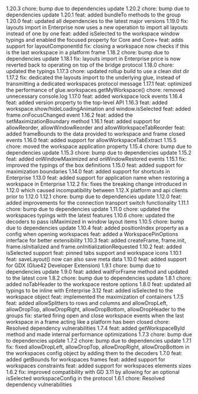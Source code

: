 1.20.3
chore: bump due to dependencies update
1.20.2
chore: bump due to dependencies update
1.20.1
feat: added bundleTo methods to the group
1.20.0
feat: updated all dependencies to the latest major versions
1.19.0
fix: layouts import in Enterprise now uses a new operation to import all layouts instead of one by one
feat: added isSelected to the workspace window typings and enabled the focused property for Core and Core+
feat: adds support for layoutComponentId
fix: closing a workspace now checks if this is the last workspace in a platform frame
1.18.2
chore: bump due to dependencies update
1.18.1
fix: layouts import in Enterprise price is now reverted back to operating on top of the bridge protocol
1.18.0
chore: updated the typings
1.17.3
chore: updated rollup build to use a clean dist dir
1.17.2
fix: dedicated the layouts import to the underlying glue, instead of transmitting a dedicated workspaces protocol message
1.17.1
feat: optimized the performance of glue.workspaces.getMyWorkspace()
chore: removed unnecessary console.log
1.17.0
feat: added workspace lock events
1.16.4
feat: added version property to the top-level API
1.16.3
feat: added workspace.show/hideLoadingAnimation and window.isSelected
feat: added frame.onFocusChanged event
1.16.2
feat: added the setMaximizationBoundary method
1.16.1
feat: added support for allowReorder, allowWindowReorder and allowWorkspaceTabReorder
feat: added frameBounds to the data provided to workspace and frame closed events
1.16.0
feat: added support for allowWorkspaceTabExtract
1.15.5
chore: moved the workspace application property
1.15.4
chore: bump due to dependencies update
1.15.3
chore: bump due to dependencies update
1.15.2
feat: added onWindowMaximized and onWindowRestored events
1.15.1
fix: improved the typings of the box definitions
1.15.0
feat: added support for maximization boundaries
1.14.0
feat: added support for shortcuts in Enterprise
1.13.0
feat: added support for application name when restoring a workspace in Enterprise
1.12.2
fix: fixes the breaking change introduced in 1.12.0 which caused incompatibility between 1.12.X platform and api clients prior to 1.12.0
1.12.1
chore: bump due to dependencies update
1.12.0
feat: added improvements for the connection transport switch functionality
1.11.1
chore: bump due to dependencies update
1.11.0
chore: updated the workspaces typings with the latest features
1.10.6
chore: updated the decoders to pass isMaximized in window layout items
1.10.5
chore: bump due to dependencies update
1.10.4
feat: added positionIndex property as a config when opening workspaces
feat: added a WorkspacePinOptions interface for better extensibility 
1.10.3
feat: added createFrame, frame.init, frame.isInitialized and frame.onInitializationRequested
1.10.2
feat: added isSelected support
feat: pinned tabs support and workspace icons
1.10.1
feat: saveLayout() now can also save meta data
1.10.0
feat: added support for GDX (Glue42 Developer Extension)
1.9.1
chore: bump due to dependencies update
1.9.0
feat: added waitForFrame method and updated to the latest core
1.8.2
chore: bump due to dependencies update
1.8.1
chore: added noTabHeader to the workspace restore options
1.8.0
feat: updated all typings to be inline with Enterprise 3.12
feat: added isSelected to the workspace object
feat: implemented the maximization of containers
1.7.5
feat: added allowSplitters to rows and columns and allowDropLeft, allowDropTop, allowDropRight, allowDropBottom, allowDropHeader to the groups
fix: started firing open and close workspace events when the last workspace in a frame acting like a platform has been closed
chore: Resolved dependency vulnerabilities
1.7.4
feat: added getWorkspaceById method and made internal performance optimizations
1.7.3
chore: bump due to dependencies update
1.7.2
chore: bump due to dependencies update
1.7.1
fix: fixed allowDropLeft, allowDropTop, allowDropRight, allowDropBottom in the workspaces config object by adding them to the decoders
1.7.0
feat: added getBounds for workspaces frames
feat: added support for workspaces constraints
feat: added support for workspaces elements sizes
1.6.2
fix: improved compatibility with GD 3.11 by allowing for an optional isSelected workspaceConfig in the protocol
1.6.1
chore: Resolved dependency vulnerabilities
